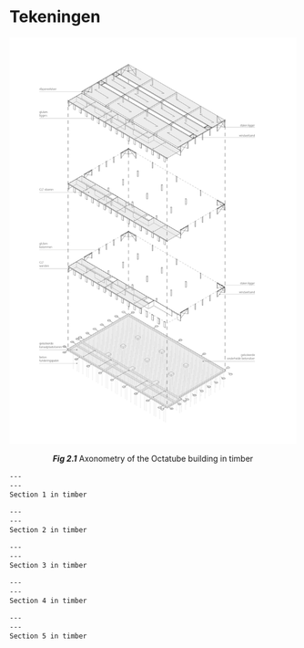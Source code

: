 # Tekeningen

<img src="Images/AXO_Hout-01.jpg" alt="Axonometry of the Octatube building in timber" class="bg-primary" width="1000px">

<p style="text-align:center;"><b><i>Fig 2.1</i></b> Axonometry of the Octatube building in timber</p>


```{figure} Images/hout2.jpg
---
---
Section 1 in timber
```

```{figure} Images/hout3.jpg
---
---
Section 2 in timber
```

```{figure} Images/hout4.jpg
---
---
Section 3 in timber
```

```{figure} Images/hout5.jpg
---
---
Section 4 in timber
```

```{figure} Images/hout6.jpg
---
---
Section 5 in timber
```